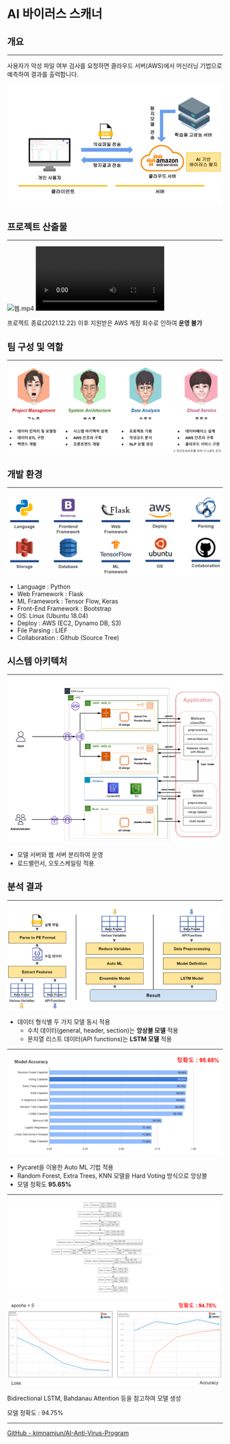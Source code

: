 # AI 바이러스 스캐너

## 개요

---

사용자가 악성 파일 여부 검사를 요청하면 클라우드 서버(AWS)에서 머신러닝 기법으로 예측하여 결과를 출력합니다.

![개요.png](./source/개요.png)

## 프로젝트 산출물

---

![웹.mp4](./source/웹.png)
![시연.mp4](./source/시연.mp4)

프로젝트 종료(2021.12.22) 이후 지원받은 AWS 계정 회수로 인하여 **운영 불가**

## 팀 구성 및 역할

---

![팀.png](./source/팀.png)

## 개발 환경

---

![환경.png](./source/환경.png)

- Language : Python
- Web Framework : Flask
- ML Framework : Tensor Flow, Keras
- Front-End Framework : Bootstrap
- OS: Linux (Ubuntu 18.04)
- Deploy : AWS (EC2, Dynamo DB, S3)
- File Parsing : LIEF
- Collaboration : Github (Source Tree)

## 시스템 아키텍처

---

![시스템.png](./source/시스템.png)

- 모델 서버와 웹 서버 분리하여 운영
- 로드밸런서, 오토스케일링 적용

## 분석 결과

---

![분석1.png](./source/분석1.png)

- 데이터 형식별 두 가지 모델 동시 적용
    - 수치 데이터(general, header, section)는 **앙상블 모델** 적용
    - 문자열 리스트 데이터(API functions)는 **LSTM 모델** 적용

---

![분석2.png](./source/분석2.png)

- Pycaret을 이용한 Auto ML 기법 적용
- Random Forest, Extra Trees, KNN 모델을 Hard Voting 방식으로 앙상블
- 모델 정확도 **95.65%**

---

![분석3.png](./source/분석3.png)

![분석4.png](./source/분석4.png)

Bidirectional LSTM, Bahdanau Attention 등을 참고하여 모델 생성

모델 정확도 : 94.75%

---

[GitHub - kimnamjun/AI-Anti-Virus-Program](https://github.com/kimnamjun/AI-Anti-Virus-Program)
